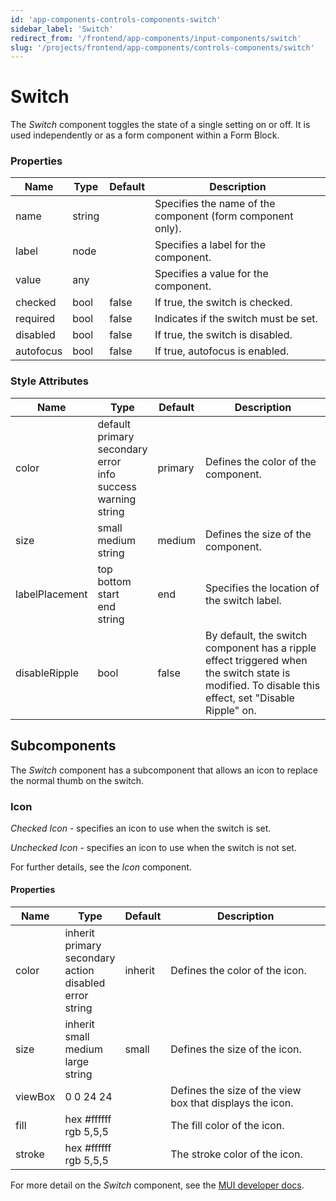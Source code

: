 ```yaml
---
id: 'app-components-controls-components-switch'
sidebar_label: 'Switch'
redirect_from: '/frontend/app-components/input-components/switch'
slug: '/projects/frontend/app-components/controls-components/switch'
---
```


# Switch

The _Switch_ component toggles the state of a single setting on or off. It is used independently or as a form component within a Form Block.

### Properties

<table>
<thead>
<tr><th>Name</th><th>Type</th><th>Default</th><th>Description</th></tr>
</thead>
<tbody>
<tr><td>name</td><td>string</td><td></td><td>Specifies the name of the component (form component only).</td></tr>
<tr><td>label</td><td>node</td><td></td><td>Specifies a label for the component.</td></tr>
<tr><td>value</td><td>any</td><td></td><td>Specifies a value for the component.</td></tr>
<tr><td>checked</td><td>bool</td><td>false</td><td>If true, the switch is checked.</td></tr>
<tr><td>required</td><td>bool</td><td>false</td><td>Indicates if the switch must be set.</td></tr>
<tr><td>disabled</td><td>bool</td><td>false</td><td>If true, the switch is disabled.</td></tr>
<tr><td>autofocus</td><td>bool</td><td>false</td><td>If true, autofocus is enabled.</td></tr>
</tbody>
</table>

### Style Attributes

<table>
<thead>
<tr><th>Name</th><th>Type</th><th>Default</th><th>Description</th></tr>
</thead>
<tbody>
<tr><td>color</td><td>default<br/>primary<br/>secondary<br/>error<br/>info<br/>success<br/>warning<br/>string</td><td>primary</td><td>Defines the color of the component.</td></tr>
<tr><td>size</td><td>small<br/>medium<br/>string</td><td>medium</td><td>Defines the size of the component.</td></tr>
<tr><td>labelPlacement</td><td>top<br/>bottom<br/>start<br/>end<br/>string</td><td>end</td><td>Specifies the location of the switch label.</td></tr>
<tr><td>disableRipple</td><td>bool</td><td>false</td><td>By default, the switch component has a ripple effect triggered when the switch state is modified. To disable this effect, set "Disable Ripple" on.</td></tr>
</tbody>
</table>

## Subcomponents

The _Switch_ component has a subcomponent that allows an icon to replace the normal thumb on the switch.

### Icon

_Checked Icon_ - specifies an icon to use when the switch is set.

_Unchecked Icon_ - specifies an icon to use when the switch is not set.

For further details, see the *Icon* component.

#### Properties

<table>
<thead>
<tr><th>Name</th><th>Type</th><th>Default</th><th>Description</th></tr>
</thead>
<tbody>
<tr><td>color</td><td>inherit<br/>primary<br/>secondary<br/>action<br/>disabled<br/>error<br/>string</td><td>inherit</td><td>Defines the color of the icon.</td></tr>
<tr><td>size</td><td>inherit<br/>small<br/>medium<br/>large<br/>string</td><td>small</td><td>Defines the size of the icon.</td></tr>
<tr><td>viewBox</td><td>0 0 24 24</td><td></td><td>Defines the size of the view box that displays the icon.</td></tr>
<tr><td>fill</td><td>hex #ffffff<br/>rgb 5,5,5</td><td></td><td>The fill color of the icon.</td></tr>
<tr><td>stroke</td><td>hex #ffffff<br/>rgb 5,5,5</td><td></td><td>The stroke color of the icon.</td></tr>
</tbody>
</table>

For more detail on the _Switch_ component, see the [MUI developer docs](https://mui.com/material-ui/api/switch/).
